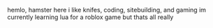 hemlo, hamster here
i like knifes, coding, sitebuilding, and gaming
im currently learning lua for a roblox game 
but thats all really
